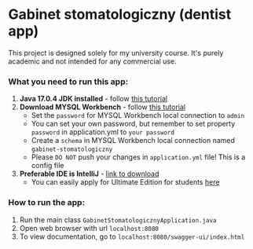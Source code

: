 # Gabinet stomatologiczny (dentist app)
This project is designed solely for my university course. It's purely academic and not intended for any commercial use.

### What you need to run this app:
1. **Java 17.0.4 JDK installed** - follow [this tutorial](https://www.youtube.com/watch?v=pqqY9jakmFw)
2. **Download MYSQL Workbench** - follow [this tutorial](https://www.youtube.com/watch?v=GoQq5D_ntiY)
   - Set the `password` for MYSQL Workbench local connection to `admin`
   - You can set your own password, but remember to set property `password` in application.yml to `your password`
   - Create a `schema` in MYSQL Workbench local connection named `gabinet-stomatologiczny`
   - Please `DO NOT` push your changes in `application.yml` file! This is a config file
3. **Preferable IDE is IntelliJ** - [link to download](https://www.jetbrains.com/idea/download/#section=windows)
   - You can easily apply for Ultimate Edition for students [here](https://www.jetbrains.com/shop/eform/students)

### How to run the app:
1. Run the main class `GabinetStomatologicznyApplication.java`
2. Open web browser with url `localhost:8080`
3. To view documentation, go to `localhost:8080/swagger-ui/index.html`
